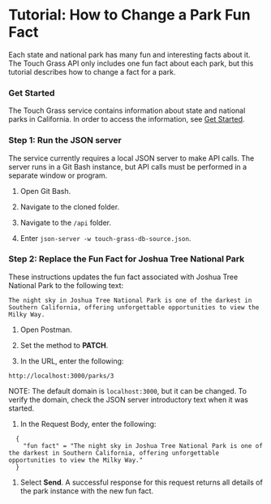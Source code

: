 # Tutorial: How to Change a Park Fun Fact

Each state and national park has many fun and interesting facts about it. The Touch Grass API only includes one fun fact about each park, but this tutorial describes how to change a fact for a park.

### Get Started

The Touch Grass service contains information about state and national parks in California. In order to access the information, see [Get Started](../overview/quickstart.md).

### Step 1: Run the JSON server

The service currently requires a local JSON server to make API calls. The server runs in a Git Bash instance, but API calls must be performed in a separate window or program.

1. Open Git Bash.

1. Navigate to the cloned folder.

1. Navigate to the `/api` folder.

1. Enter `json-server -w touch-grass-db-source.json`.

### Step 2: Replace the Fun Fact for Joshua Tree National Park

These instructions updates the fun fact associated with Joshua Tree National Park to the following text:
```
The night sky in Joshua Tree National Park is one of the darkest in Southern California, offering unforgettable opportunities to view the Milky Way.
```

1. Open Postman.

1. Set the method to **PATCH**.

1. In the URL, enter the following:
```
http://localhost:3000/parks/3
```
NOTE: The default domain is `localhost:3000`, but it can be changed. To verify the domain, check the JSON server introductory text when it was started.

1. In the Request Body, enter the following:
```shell
  {
    "fun fact" = "The night sky in Joshua Tree National Park is one of the darkest in Southern California, offering unforgettable opportunities to view the Milky Way."
  }
```

1. Select **Send**. A successful response for this request returns all details of the park instance with the new fun fact.

